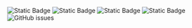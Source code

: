 ![Static Badge](https://img.shields.io/badge/blacklists-60-000000) ![Static Badge](https://img.shields.io/badge/blacklisted-3066603-cc0000) ![Static Badge](https://img.shields.io/badge/whitelisted-2243-00CC00) ![Static Badge](https://img.shields.io/badge/streaming_blacklist-28107-000000) ![GitHub issues](https://img.shields.io/github/issues/fabriziosalmi/blacklists)
